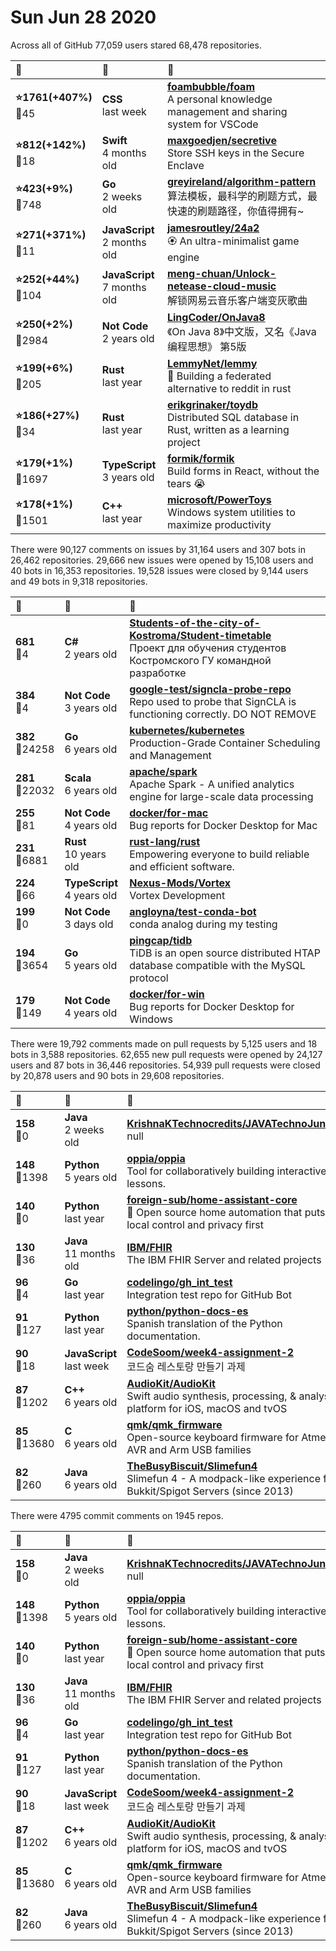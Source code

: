 # Sun Jun 28 2020

Across all of GitHub 77,059 users stared 
68,478 repositories. 

| :page_with_curl: | :calendar: | :page_with_curl: |
| :--- | :--- | :--- |
| **:star:1761(+407%)**<br>:twisted_rightwards_arrows:45 | **CSS**<br>last week | **[foambubble/foam](https://github.com/foambubble/foam)**<br>A personal knowledge management and sharing system for VSCode |
| **:star:812(+142%)**<br>:twisted_rightwards_arrows:18 | **Swift**<br>4 months old | **[maxgoedjen/secretive](https://github.com/maxgoedjen/secretive)**<br>Store SSH keys in the Secure Enclave |
| **:star:423(+9%)**<br>:twisted_rightwards_arrows:748 | **Go**<br>2 weeks old | **[greyireland/algorithm-pattern](https://github.com/greyireland/algorithm-pattern)**<br>算法模板，最科学的刷题方式，最快速的刷题路径，你值得拥有~ |
| **:star:271(+371%)**<br>:twisted_rightwards_arrows:11 | **JavaScript**<br>2 months old | **[jamesroutley/24a2](https://github.com/jamesroutley/24a2)**<br>🏵 An ultra-minimalist game engine |
| **:star:252(+44%)**<br>:twisted_rightwards_arrows:104 | **JavaScript**<br>7 months old | **[meng-chuan/Unlock-netease-cloud-music](https://github.com/meng-chuan/Unlock-netease-cloud-music)**<br>解锁网易云音乐客户端变灰歌曲 |
| **:star:250(+2%)**<br>:twisted_rightwards_arrows:2984 | **Not Code**<br>2 years old | **[LingCoder/OnJava8](https://github.com/LingCoder/OnJava8)**<br>《On Java 8》中文版，又名《Java编程思想》 第5版  |
| **:star:199(+6%)**<br>:twisted_rightwards_arrows:205 | **Rust**<br>last year | **[LemmyNet/lemmy](https://github.com/LemmyNet/lemmy)**<br>🐀 Building a federated alternative to reddit in rust |
| **:star:186(+27%)**<br>:twisted_rightwards_arrows:34 | **Rust**<br>last year | **[erikgrinaker/toydb](https://github.com/erikgrinaker/toydb)**<br>Distributed SQL database in Rust, written as a learning project |
| **:star:179(+1%)**<br>:twisted_rightwards_arrows:1697 | **TypeScript**<br>3 years old | **[formik/formik](https://github.com/formik/formik)**<br>Build forms in React, without the tears 😭  |
| **:star:178(+1%)**<br>:twisted_rightwards_arrows:1501 | **C++**<br>last year | **[microsoft/PowerToys](https://github.com/microsoft/PowerToys)**<br>Windows system utilities to maximize productivity |

There were 90,127 comments on issues by 31,164 users and 307 bots in 26,462 repositories.
29,666 new issues were opened by 15,108 users and 40 bots in 16,353 repositories.
19,528 issues were closed by 9,144 users and 49 bots in 9,318 repositories.

| :speech_balloon: | :calendar: | :page_with_curl: |
| :--- | :--- | :--- |
| **681**<br>:twisted_rightwards_arrows:4 | **C#**<br>2 years old | **[Students-of-the-city-of-Kostroma/Student-timetable](https://github.com/Students-of-the-city-of-Kostroma/Student-timetable)**<br>Проект для обучения студентов Костромского ГУ командной разработке |
| **384**<br>:twisted_rightwards_arrows:4 | **Not Code**<br>3 years old | **[google-test/signcla-probe-repo](https://github.com/google-test/signcla-probe-repo)**<br>Repo used to probe that SignCLA is functioning correctly.  DO NOT REMOVE |
| **382**<br>:twisted_rightwards_arrows:24258 | **Go**<br>6 years old | **[kubernetes/kubernetes](https://github.com/kubernetes/kubernetes)**<br>Production-Grade Container Scheduling and Management |
| **281**<br>:twisted_rightwards_arrows:22032 | **Scala**<br>6 years old | **[apache/spark](https://github.com/apache/spark)**<br>Apache Spark - A unified analytics engine for large-scale data processing |
| **255**<br>:twisted_rightwards_arrows:81 | **Not Code**<br>4 years old | **[docker/for-mac](https://github.com/docker/for-mac)**<br>Bug reports for Docker Desktop for Mac |
| **231**<br>:twisted_rightwards_arrows:6881 | **Rust**<br>10 years old | **[rust-lang/rust](https://github.com/rust-lang/rust)**<br>Empowering everyone to build reliable and efficient software. |
| **224**<br>:twisted_rightwards_arrows:66 | **TypeScript**<br>4 years old | **[Nexus-Mods/Vortex](https://github.com/Nexus-Mods/Vortex)**<br>Vortex Development |
| **199**<br>:twisted_rightwards_arrows:0 | **Not Code**<br>3 days old | **[angloyna/test-conda-bot](https://github.com/angloyna/test-conda-bot)**<br>conda analog during my testing |
| **194**<br>:twisted_rightwards_arrows:3654 | **Go**<br>5 years old | **[pingcap/tidb](https://github.com/pingcap/tidb)**<br>TiDB is an open source distributed HTAP database compatible with the MySQL protocol  |
| **179**<br>:twisted_rightwards_arrows:149 | **Not Code**<br>4 years old | **[docker/for-win](https://github.com/docker/for-win)**<br>Bug reports for Docker Desktop for Windows |

There were 19,792 comments made on pull requests by 5,125 users and 18 bots in 3,588 repositories.
62,655 new pull requests were opened by 24,127 users and 87 bots in 36,446 repositories.
54,939 pull requests were closed by 20,878 users and 90 bots in 29,608 repositories.

| :speech_balloon: | :calendar: | :page_with_curl: |
| :--- | :--- | :--- |
| **158**<br>:twisted_rightwards_arrows:0 | **Java**<br>2 weeks old | **[KrishnaKTechnocredits/JAVATechnoJun20](https://github.com/KrishnaKTechnocredits/JAVATechnoJun20)**<br>null |
| **148**<br>:twisted_rightwards_arrows:1398 | **Python**<br>5 years old | **[oppia/oppia](https://github.com/oppia/oppia)**<br>Tool for collaboratively building interactive lessons. |
| **140**<br>:twisted_rightwards_arrows:0 | **Python**<br>last year | **[foreign-sub/home-assistant-core](https://github.com/foreign-sub/home-assistant-core)**<br>:house_with_garden: Open source home automation that puts local control and privacy first |
| **130**<br>:twisted_rightwards_arrows:36 | **Java**<br>11 months old | **[IBM/FHIR](https://github.com/IBM/FHIR)**<br>The IBM FHIR Server and related projects |
| **96**<br>:twisted_rightwards_arrows:4 | **Go**<br>last year | **[codelingo/gh_int_test](https://github.com/codelingo/gh_int_test)**<br>Integration test repo for GitHub Bot |
| **91**<br>:twisted_rightwards_arrows:127 | **Python**<br>last year | **[python/python-docs-es](https://github.com/python/python-docs-es)**<br>Spanish translation of the Python documentation. |
| **90**<br>:twisted_rightwards_arrows:18 | **JavaScript**<br>last week | **[CodeSoom/week4-assignment-2](https://github.com/CodeSoom/week4-assignment-2)**<br>코드숨 레스토랑 만들기 과제 |
| **87**<br>:twisted_rightwards_arrows:1202 | **C++**<br>6 years old | **[AudioKit/AudioKit](https://github.com/AudioKit/AudioKit)**<br>Swift audio synthesis, processing, & analysis platform for iOS, macOS and tvOS |
| **85**<br>:twisted_rightwards_arrows:13680 | **C**<br>6 years old | **[qmk/qmk_firmware](https://github.com/qmk/qmk_firmware)**<br>Open-source keyboard firmware for Atmel AVR and Arm USB families |
| **82**<br>:twisted_rightwards_arrows:260 | **Java**<br>6 years old | **[TheBusyBiscuit/Slimefun4](https://github.com/TheBusyBiscuit/Slimefun4)**<br>Slimefun 4 - A modpack-like experience for Bukkit/Spigot Servers (since 2013) |

There were 4795 commit comments on 1945 repos.

| :speech_balloon: | :calendar: | :page_with_curl: |
| :--- | :--- | :--- |
| **158**<br>:twisted_rightwards_arrows:0 | **Java**<br>2 weeks old | **[KrishnaKTechnocredits/JAVATechnoJun20](https://github.com/KrishnaKTechnocredits/JAVATechnoJun20)**<br>null |
| **148**<br>:twisted_rightwards_arrows:1398 | **Python**<br>5 years old | **[oppia/oppia](https://github.com/oppia/oppia)**<br>Tool for collaboratively building interactive lessons. |
| **140**<br>:twisted_rightwards_arrows:0 | **Python**<br>last year | **[foreign-sub/home-assistant-core](https://github.com/foreign-sub/home-assistant-core)**<br>:house_with_garden: Open source home automation that puts local control and privacy first |
| **130**<br>:twisted_rightwards_arrows:36 | **Java**<br>11 months old | **[IBM/FHIR](https://github.com/IBM/FHIR)**<br>The IBM FHIR Server and related projects |
| **96**<br>:twisted_rightwards_arrows:4 | **Go**<br>last year | **[codelingo/gh_int_test](https://github.com/codelingo/gh_int_test)**<br>Integration test repo for GitHub Bot |
| **91**<br>:twisted_rightwards_arrows:127 | **Python**<br>last year | **[python/python-docs-es](https://github.com/python/python-docs-es)**<br>Spanish translation of the Python documentation. |
| **90**<br>:twisted_rightwards_arrows:18 | **JavaScript**<br>last week | **[CodeSoom/week4-assignment-2](https://github.com/CodeSoom/week4-assignment-2)**<br>코드숨 레스토랑 만들기 과제 |
| **87**<br>:twisted_rightwards_arrows:1202 | **C++**<br>6 years old | **[AudioKit/AudioKit](https://github.com/AudioKit/AudioKit)**<br>Swift audio synthesis, processing, & analysis platform for iOS, macOS and tvOS |
| **85**<br>:twisted_rightwards_arrows:13680 | **C**<br>6 years old | **[qmk/qmk_firmware](https://github.com/qmk/qmk_firmware)**<br>Open-source keyboard firmware for Atmel AVR and Arm USB families |
| **82**<br>:twisted_rightwards_arrows:260 | **Java**<br>6 years old | **[TheBusyBiscuit/Slimefun4](https://github.com/TheBusyBiscuit/Slimefun4)**<br>Slimefun 4 - A modpack-like experience for Bukkit/Spigot Servers (since 2013) |

